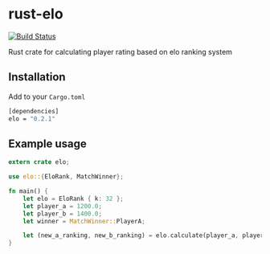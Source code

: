 # rust-elo

[![Build Status](https://travis-ci.org/ivpusic/rust-elo.svg?branch=master)](https://travis-ci.org/ivpusic/rust-elo)

Rust crate for calculating player rating based on elo ranking system

## Installation

Add to your `Cargo.toml`

```bash
[dependencies]
elo = "0.2.1"
```

## Example usage

```rust
extern crate elo;

use elo::{EloRank, MatchWinner};

fn main() {
    let elo = EloRank { k: 32 };
    let player_a = 1200.0;
    let player_b = 1400.0;
    let winner = MatchWinner::PlayerA;

    let (new_a_ranking, new_b_ranking) = elo.calculate(player_a, player_b, winner);
}
```
